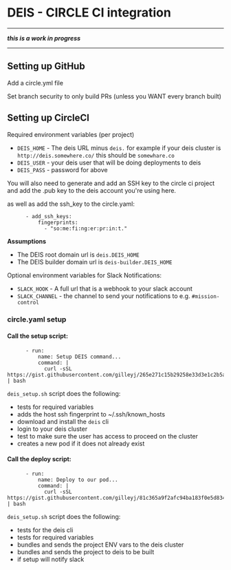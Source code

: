 # DEIS - CIRCLE CI integration

***
***this is a work in progress***
***

## Setting up GitHub

Add a circle.yml file

Set branch security to only build PRs (unless you WANT every branch built)

## Setting up CircleCI

Required environment variables (per project)

* `DEIS_HOME` - The deis URL minus `deis.` for example if your deis cluster is `http://deis.somewhere.co/` this should be `somewhare.co`
* `DEIS_USER` - your deis user that will be doing deployments to deis
* `DEIS_PASS` - password for above

You will also need to generate and add an SSH key to the circle ci project and add the .pub key to the deis account you're using here.

as well as add the ssh_key to the circle.yaml:

```
      - add_ssh_keys:
          fingerprints:
            - "so:me:fi:ng:er:pr:in:t."
```

**Assumptions**

* The DEIS root domain url is `deis.DEIS_HOME`
* The DEIS builder domain url is `deis-builder.DEIS_HOME`

Optional environment variables for Slack Notifications:

* `SLACK_HOOK` - A full url that is a webhook to your slack account
* `SLACK_CHANNEL` - the channel to send your notifications to e.g. `#mission-control`

### circle.yaml setup

#### Call the setup script:

```
      - run:
          name: Setup DEIS command...
          command: |
            curl -sSL https://gist.githubusercontent.com/gilleyj/265e271c15b29258e33d3e1c2b5a99a0/raw/deis_setup.sh | bash
```

`deis_setup.sh` script does the following:

* tests for required variables
* adds the host ssh fingerprint to ~/.ssh/known_hosts
* download and install the `deis` cli
* login to your deis cluster
* test to make sure the user has access to proceed on the cluster
* creates a new pod if it does not already exist


#### Call the deploy script:

```
      - run:
          name: Deploy to our pod...
          command: |
            curl -sSL https://gist.githubusercontent.com/gilleyj/81c365a9f2afc94ba183f0e5d834ce83/raw/deis_deploy.sh | bash
```

`deis_setup.sh` script does the following:

* tests for the deis cli
* tests for required variables
* bundles and sends the project ENV vars to the deis cluster
* bundles and sends the project to deis to be built
* if setup will notify slack
